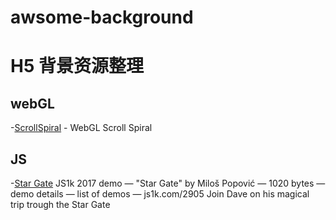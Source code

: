 # awsome-background

# H5 背景资源整理

## webGL
-[ScrollSpiral](https://github.com/codrops/ScrollSpiral.git) - WebGL Scroll Spiral 


## JS
-[Star Gate](http://js1k.com/2017-magic/demo/2905) 
JS1k 2017 demo — "Star Gate" by Miloš Popović — 1020 bytes — demo details — list of demos — js1k.com/2905
Join Dave on his magical trip trough the Star Gate
